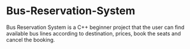 # Bus-Reservation-System
Bus Reservation System is a C++ beginner project that the user can find available bus lines according to destination, prices, book the seats and cancel the booking.


